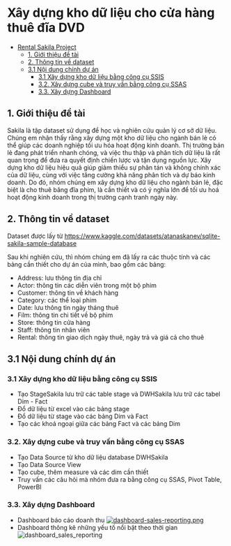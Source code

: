 # Xây dựng kho dữ liệu cho cửa hàng thuê đĩa DVD

- [Rental Sakila Project](#rental-sakila-project)
  - [1. Giới thiệu đề tài](#1-giới-thiệu-đề-tài)
  - [2. Thông tin về dataset](#2-thông-tin-về-dataset)
  - [3.1 Nội dung chính dự án](#31-nội-dung-chính-dự-án)
    - [3.1 Xây dựng kho dữ liệu bằng công cụ SSIS](#31-xây-dựng-kho-dữ-liệu-bằng-công-cụ-ssis)
    - [3.2. Xây dựng cube và truy vấn bằng công cụ SSAS](#32-xây-dựng-cube-và-truy-vấn-bằng-công-cụ-ssas)
    - [3.3. Xây dựng Dashboard](#33-xây-dựng-dashboard)
## 1. Giới thiệu đề tài
 Sakila là tập dataset sử dụng để học và nghiên cứu quản lý cơ sở dữ liệu. Chúng em nhận thấy rằng xây dựng một kho dữ liệu cho ngành bán lẻ có thể giúp các doanh nghiệp tối ưu hóa hoạt động kinh doanh. Thị trường bán lẻ đang phát triển nhanh chóng, và việc thu thập và phân tích dữ liệu là rất quan trọng để đưa ra quyết định chiến lược và tận dụng nguồn lực. Xây dựng kho dữ liệu hiệu quả giúp giảm thiểu sự phân tán và không chính xác của dữ liệu, cùng với việc tăng cường khả năng phân tích và dự báo kinh doanh. Do đó, nhóm chúng em xây dựng kho dữ liệu cho ngành bán lẻ, đặc biệt là cho thuê băng đĩa phim, là cần thiết và có ý nghĩa lớn để tối ưu hoá hoạt động kinh doanh trong thị trường cạnh tranh ngày này.
 
## 2. Thông tin về dataset
Dataset được lấy từ https://www.kaggle.com/datasets/atanaskanev/sqlite-sakila-sample-database

Sau khi nghiên cứu, thì nhóm chúng em đã lấy ra các thuộc tính và các bảng cần thiết cho dự án của mình, bao gồm các bảng:
- Address: lưu thông tin địa chỉ
- Actor: thông tin các diễn viên trong một bộ phim
- Customer: thông tin về khách hàng
- Category: các thể loại phim
- Date: lưu thông tin ngày tháng thuê
- Film: thông tin chi tiết về bộ phim
- Store: thông tin cửa hàng
- Staff: thông tin nhân viên
- Rental: thông tin giao dịch ngày thuê, ngày trả và giá cả cho thuê

## 3.1 Nội dung chính dự án

### 3.1 Xây dựng kho dữ liệu bằng công cụ SSIS
- Tạo StageSakila lưu trữ các table stage và DWHSakila lưu trữ các tabel Dim - Fact
- Đổ dữ liệu từ excel vào các bảng stage
- Đổ dữ liệu từ stage vào các bảng Dim và Fact
- Tạo các khoá ngoại giữa các bảng Fact và các bảng Dim

### 3.2. Xây dựng cube và truy vấn bằng công cụ SSAS
- Tạo Data Source từ kho dữ liệu database DWHSakila
- Tạo Data Source View
- Tạo cube, thêm measure và các dim cần thiết
- Truy vấn các câu hỏi mà nhóm đưa ra bằng công cụ SSAS, Pivot Table, PowerBI

### 3.3. Xây dựng Dashboard

- Dashboard báo cáo doanh thu 
[![dashboard-sales-reporting.png](https://i.postimg.cc/DZL56Pv2/dashboard-sales-reporting.png)](https://postimg.cc/mzZQ2M1q)
- Dashboard thông kê những yếu tố nổi bật theo thời gian 
![dashboard_sales_reporting](https://i.postimg.cc/W1sRkt7F/dashboard-list-top.png)
